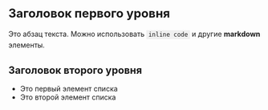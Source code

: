 <!DOCTYPE html>
<html>
<head>
  <meta charset="UTF-8">
  <title>Markdown в HTML</title>
  <style>
    /* Стилизация markdown элементов */
    h1 { font-size: 24px; }
    h2 { font-size: 20px; }
    p { line-height: 1.5; }
    code { background-color: #f0f0f0; padding: 2px 4px; }
  </style>
</head>
<body>
  <h1>Заголовок первого уровня</h1>
  <p>Это абзац текста. Можно использовать <code>inline code</code> и другие <strong>markdown</strong> элементы.</p>
  <h2>Заголовок второго уровня</h2>
  <ul>
    <li>Это первый элемент списка</li>
    <li>Это второй элемент списка</li>
  </ul>
</body>
</html>